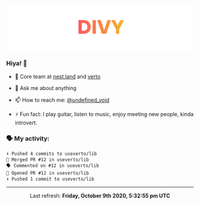 
![](https://github.com/divy-work/divy-work/raw/master/assets/divy.png)

### Hiya! 👋

- 🔭 Core team at [nest.land](https://github.com/nestdotland/nest.land) and [verto](https://github.com/useverto/verto)

- 💬 Ask me about anything

- 📫 How to reach me: [@undefined_void](https://instagram.com/divy.exe)

- ⚡ Fun fact: I play guitar, listen to music, enjoy meeting new people, kinda introvert.

### 🗣 My activity:

```
⬆️ Pushed 4 commits to useverto/lib
🎉 Merged PR #12 in useverto/lib
🗣 Commented on #12 in useverto/lib
💪 Opened PR #12 in useverto/lib
⬆️ Pushed 1 commit to useverto/lib
```

------------
<p align="center">Last refresh: <b>Friday, October 9th 2020, 5:32:55 pm UTC</b></p>
